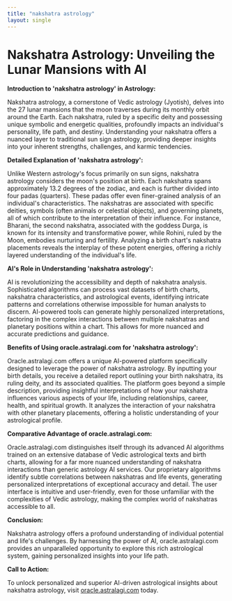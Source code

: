 ```yaml
---
title: "nakshatra astrology"
layout: single
---
```


# Nakshatra Astrology: Unveiling the Lunar Mansions with AI

**Introduction to 'nakshatra astrology' in Astrology:**

Nakshatra astrology, a cornerstone of Vedic astrology (Jyotish), delves into the 27 lunar mansions that the moon traverses during its monthly orbit around the Earth.  Each nakshatra, ruled by a specific deity and possessing unique symbolic and energetic qualities, profoundly impacts an individual's personality, life path, and destiny. Understanding your nakshatra offers a nuanced layer to traditional sun sign astrology, providing deeper insights into your inherent strengths, challenges, and karmic tendencies.

**Detailed Explanation of 'nakshatra astrology':**

Unlike Western astrology's focus primarily on sun signs, nakshatra astrology considers the moon's position at birth. Each nakshatra spans approximately 13.2 degrees of the zodiac, and each is further divided into four padas (quarters).  These padas offer even finer-grained analysis of an individual's characteristics. The nakshatras are associated with specific deities, symbols (often animals or celestial objects), and governing planets, all of which contribute to the interpretation of their influence. For instance, Bharani, the second nakshatra, associated with the goddess Durga, is known for its intensity and transformative power, while Rohini, ruled by the Moon, embodies nurturing and fertility.  Analyzing a birth chart's nakshatra placements reveals the interplay of these potent energies, offering a richly layered understanding of the individual's life.

**AI's Role in Understanding 'nakshatra astrology':**

AI is revolutionizing the accessibility and depth of nakshatra analysis. Sophisticated algorithms can process vast datasets of birth charts, nakshatra characteristics, and astrological events, identifying intricate patterns and correlations otherwise impossible for human analysts to discern. AI-powered tools can generate highly personalized interpretations, factoring in the complex interactions between multiple nakshatras and planetary positions within a chart.  This allows for more nuanced and accurate predictions and guidance.

**Benefits of Using oracle.astralagi.com for 'nakshatra astrology':**

Oracle.astralagi.com offers a unique AI-powered platform specifically designed to leverage the power of nakshatra astrology. By inputting your birth details, you receive a detailed report outlining your birth nakshatra, its ruling deity, and its associated qualities.  The platform goes beyond a simple description, providing insightful interpretations of how your nakshatra influences various aspects of your life, including relationships, career, health, and spiritual growth.  It analyzes the interaction of your nakshatra with other planetary placements, offering a holistic understanding of your astrological profile.


**Comparative Advantage of oracle.astralagi.com:**

Oracle.astralagi.com distinguishes itself through its advanced AI algorithms trained on an extensive database of Vedic astrological texts and birth charts, allowing for a far more nuanced understanding of nakshatra interactions than generic astrology AI services.  Our proprietary algorithms identify subtle correlations between nakshatras and life events, generating personalized interpretations of exceptional accuracy and detail. The user interface is intuitive and user-friendly, even for those unfamiliar with the complexities of Vedic astrology, making the complex world of nakshatras accessible to all.

**Conclusion:**

Nakshatra astrology offers a profound understanding of individual potential and life's challenges. By harnessing the power of AI, oracle.astralagi.com provides an unparalleled opportunity to explore this rich astrological system, gaining personalized insights into your life path.

**Call to Action:**

To unlock personalized and superior AI-driven astrological insights about nakshatra astrology, visit [oracle.astralagi.com](https://oracle.astralagi.com) today.
